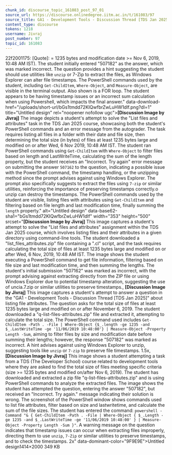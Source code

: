 ```yaml
---
chunk_id: discourse_topic_161083_post_97_01
source_url: https://discourse.onlinedegree.iitm.ac.in/t/161083/97
source_title: GA1 - Development Tools - Discussion Thread [TDS Jan 2025]
content_type: discourse
tokens: 1218
username: Jivraj
post_number: 97
topic_id: 161083
---
```


22f2001175:
[Quote]: 
= 1235 bytes and modification date >= Nov 6, 2019, 10:48 AM IST). The student initially entered "507182" as the answer, which was marked incorrect. The question provides a hint suggesting the student should use utilities like `unzip` or 7-Zip to extract the files, as Windows Explorer can alter file timestamps. The PowerShell commands used by the student, including `Get-ChildItem`, `Where-Object`, and `Measure-Object`, are visible in the terminal output. Also shown is a FOR loop. The student appears to be having timestamp issues or an incorrect sum calculation when using Powershell, which impacts the final answer." data-download-href="/uploads/short-url/bGs1tmdd72KIQwfbrZwLuHW1dlf.png?dl=1" title="Untitled design" rel="noopener nofollow ugc">**[Discussion Image by Jivraj]** The image depicts a student's attempt to solve the "List files and attributes" task in the TDS Jan 2025 course, showcasing both the student's PowerShell commands and an error message from the autograder. The task requires listing all files in a folder with their date and file size, then determining the total size (in bytes) of files at least 1235 bytes large and modified on or after Wed, 6 Nov 2019, 10:48 AM IST. The student ran PowerShell commands using `Get-ChildItem` with `Where-Object` to filter files based on length and LastWriteTime, calculating the sum of the length property, but the student receives an "Incorrect. Try again" error message on submitting the answer `507162` to the question, indicating a possible issue with the PowerShell command, the timestamp handling, or the unzipping method since the prompt advises against using Windows Explorer. The prompt also specifically suggests to extract the files using `7-zip` or similar utilities, reinforcing the importance of preserving timestamps correctly.o unzip can destroy the timestamps. The PowerShell commands used by the student are visible, listing files with attributes using `Get-ChildItem` and filtering based on file length and last modification time, finally summing the `length` property." alt="Untitled design" data-base62-sha1="bGs1tmdd72KIQwfbrZwLuHW1dlf" width="353" height="500" srcset="**[Discussion Image by Jivraj]** This image captures a student's attempt to solve the "List files and attributes" assignment within the TDS Jan 2025 course, which involves listing files and their attributes in a given directory using command-line tools. The student downloaded a "list_files_attributes.zip" file containing a ".cl" script, and the task requires calculating the total size of files at least 1235 bytes large and modified on or after Wed, 6 Nov, 2019, 10:48 AM IST. The image shows the student executing a PowerShell command to get file information, filtering based on file size and last modification time, and then summing the lengths. The student's initial submission "507162" was marked as incorrect, with the prompt advising against extracting directly from the ZIP file or using Windows Explorer due to potential timestamp alteration, suggesting the use of uncia.7.zip or similar utilities to preserve timestamps., **[Discussion Image by Jivraj]** This image captures a student's attempt to answer a question in the "GA1 - Development Tools - Discussion Thread [TDS Jan 2025]" about listing file attributes. The question asks for the total size of files at least 1235 bytes large and modified on or after November 6, 2019. The student downloaded a "q-list-files-attributes.zip" file and extracted it, attempting to calculate the total size. The PowerShell command used includes `Get-ChildItem -Path . -File | Where-Object {$_.length -ge 1235 -and $_.LastWriteTime -ge '11/06/2019 10:48:00'} | Measure-Object -Property Length -Sum`, aiming to filter files by size and modification date before summing their lengths; however, the response "507182" was marked as incorrect. A hint advises against using Windows Explorer to unzip, suggesting tools like `unzip` or `7-zip` to preserve file timestamps. 1.5x, **[Discussion Image by Jivraj]** This image shows a student attempting a task from a TDS (The Developer School) course related to development tools where they are asked to find the total size of files meeting specific criteria (size >= 1235 bytes and modified on/after Nov 6, 2019). The student has downloaded and extracted a zip file "q-list-files-attributes.zip" and is using PowerShell commands to analyze the extracted files. The image shows the student has attempted the question, entering the answer "507182", but received an "Incorrect. Try again." message indicating their solution is wrong. The screenshot of the PowerShell window shows commands used to list file attributes, filter based on size and lastwritetime, and calculate the sum of the file sizes. The student has entered the command: `powershell -Command "& { Get-ChildItem -Path . -File | Where-Object { $_.Length -ge 1235 -and $_.LastWriteTime -ge '11/06/2019 10:48:00' } | Measure-Object -Property Length -Sum }"`. A warning message on the question indicates that timestamp issues can occur when extracting files improperly, directing them to use `unzip`, `7-Zip` or similar utilities to preserve timestamps, and to check the timestamps. 2x" data-dominant-color="9F9E9E">Untitled design1414×2000 349 KB
